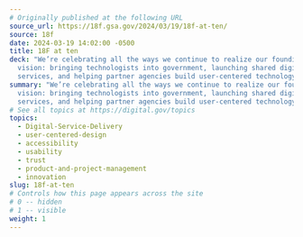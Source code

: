 ```yaml
---
# Originally published at the following URL
source_url: https://18f.gsa.gov/2024/03/19/18f-at-ten/
source: 18f
date: 2024-03-19 14:02:00 -0500
title: 18F at ten
deck: "We’re celebrating all the ways we continue to realize our founding
  vision: bringing technologists into government, launching shared digital
  services, and helping partner agencies build user-centered technology."
summary: "We’re celebrating all the ways we continue to realize our founding
  vision: bringing technologists into government, launching shared digital
  services, and helping partner agencies build user-centered technology."
# See all topics at https://digital.gov/topics
topics:
  - Digital-Service-Delivery
  - user-centered-design
  - accessibility
  - usability
  - trust
  - product-and-project-management
  - innovation
slug: 18f-at-ten
# Controls how this page appears across the site
# 0 -- hidden
# 1 -- visible
weight: 1
---
```

